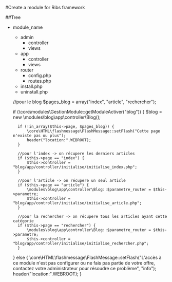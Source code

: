 #Create a module for Ribs framework

##Tree

* module_name
	* admin
		* controller
		* views
	* app
		* controller
    	* views
	* router
		* config.php
		* routes.php
	* install.php
	* uninstall.php


	//pour le blog
    $pages_blog = array("index", "article", "rechercher");

    if (\core\modules\GestionModule::getModuleActiver("blog")) {
    	$blog = new \modules\blog\app\controller\Blog();

    	if (!in_array($this->page, $pages_blog)) {
    		\core\HTML\flashmessage\FlashMessage::setFlash("Cette page n'existe pas ou plus");
    		header("location:".WEBROOT);
    	}

    	//pour l'index -> on récupere les derniers articles
    	if ($this->page == "index") {
    		$this->controller = "blog/app/controller/initialise/initialise_index.php";
    	}

    	//pour l'article -> on récupere un seul article
    	if ($this->page == "article") {
    		\modules\blog\app\controller\Blog::$parametre_router = $this->parametre;
    		$this->controller = "blog/app/controller/initialise/initialise_article.php";
    	}

    	//pour la rechercher -> on récupere tous les articles ayant cette catégorie
    	if ($this->page == "rechercher") {
    		\modules\blog\app\controller\Blog::$parametre_router = $this->parametre;
    		$this->controller = "blog/app/controller/initialise/initialise_rechercher.php";
    	}
    }
    else {
    	\core\HTML\flashmessage\FlashMessage::setFlash("L'accès à ce module n'est pas configurer ou ne fais pas partie de votre offre, contactez votre administrateur pour résoudre ce problème", "info");
    	header("location:".WEBROOT);
    }